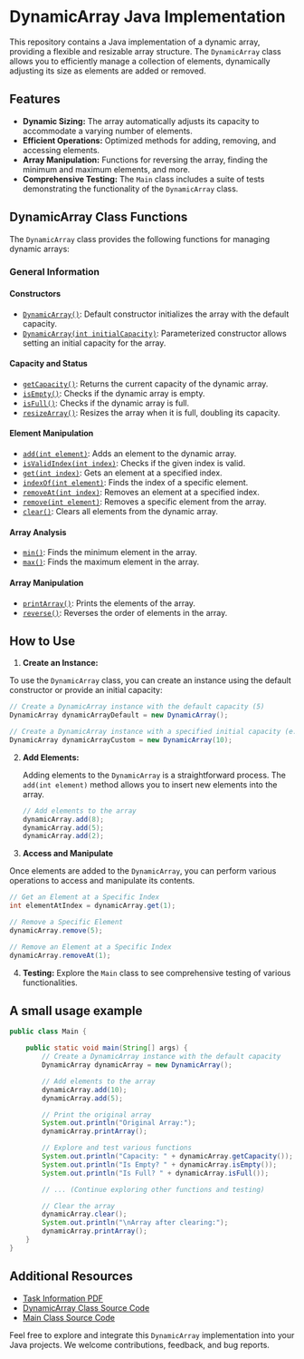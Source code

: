# DynamicArray Java Implementation

This repository contains a Java implementation of a dynamic array, providing a flexible and resizable array structure. The `DynamicArray` class allows you to efficiently manage a collection of elements, dynamically adjusting its size as elements are added or removed.

## Features

- **Dynamic Sizing:** The array automatically adjusts its capacity to accommodate a varying number of elements.
- **Efficient Operations:** Optimized methods for adding, removing, and accessing elements.
- **Array Manipulation:** Functions for reversing the array, finding the minimum and maximum elements, and more.
- **Comprehensive Testing:** The `Main` class includes a suite of tests demonstrating the functionality of the `DynamicArray` class.

## DynamicArray Class Functions

The `DynamicArray` class provides the following functions for managing dynamic arrays:

### General Information

#### Constructors

- [`DynamicArray()`](https://github.com/Raafat-Nagy/Zag-Eng-Data-Structures/blob/main/Task.03_Dynamic_Array/DynamicArray/src/DynamicArray.java#L16): Default constructor initializes the array with the default capacity.
- [`DynamicArray(int initialCapacity)`](https://github.com/Raafat-Nagy/Zag-Eng-Data-Structures/blob/main/Task.03_Dynamic_Array/DynamicArray/src/DynamicArray.java#L22): Parameterized constructor allows setting an initial capacity for the array.

#### Capacity and Status

- [`getCapacity()`](https://github.com/Raafat-Nagy/Zag-Eng-Data-Structures/blob/main/Task.03_Dynamic_Array/DynamicArray/src/DynamicArray.java#L28): Returns the current capacity of the dynamic array.
- [`isEmpty()`](https://github.com/Raafat-Nagy/Zag-Eng-Data-Structures/blob/main/Task.03_Dynamic_Array/DynamicArray/src/DynamicArray.java#L33): Checks if the dynamic array is empty.
- [`isFull()`](https://github.com/Raafat-Nagy/Zag-Eng-Data-Structures/blob/main/Task.03_Dynamic_Array/DynamicArray/src/DynamicArray.java#L38): Checks if the dynamic array is full.
- [`resizeArray()`](https://github.com/Raafat-Nagy/Zag-Eng-Data-Structures/blob/main/Task.03_Dynamic_Array/DynamicArray/src/DynamicArray.java#L43): Resizes the array when it is full, doubling its capacity.

#### Element Manipulation

- [`add(int element)`](https://github.com/Raafat-Nagy/Zag-Eng-Data-Structures/blob/main/Task.03_Dynamic_Array/DynamicArray/src/DynamicArray.java#L55): Adds an element to the dynamic array.
- [`isValidIndex(int index)`](https://github.com/Raafat-Nagy/Zag-Eng-Data-Structures/blob/main/Task.03_Dynamic_Array/DynamicArray/src/DynamicArray.java#L64): Checks if the given index is valid.
- [`get(int index)`](https://github.com/Raafat-Nagy/Zag-Eng-Data-Structures/blob/main/Task.03_Dynamic_Array/DynamicArray/src/DynamicArray.java#L69): Gets an element at a specified index.
- [`indexOf(int element)`](https://github.com/Raafat-Nagy/Zag-Eng-Data-Structures/blob/main/Task.03_Dynamic_Array/DynamicArray/src/DynamicArray.java#L77): Finds the index of a specific element.
- [`removeAt(int index)`](https://github.com/Raafat-Nagy/Zag-Eng-Data-Structures/blob/main/Task.03_Dynamic_Array/DynamicArray/src/DynamicArray.java#L86): Removes an element at a specified index.
- [`remove(int element)`](https://github.com/Raafat-Nagy/Zag-Eng-Data-Structures/blob/main/Task.03_Dynamic_Array/DynamicArray/src/DynamicArray.java#L98): Removes a specific element from the array.
- [`clear()`](https://github.com/Raafat-Nagy/Zag-Eng-Data-Structures/blob/main/Task.03_Dynamic_Array/DynamicArray/src/DynamicArray.java#L107): Clears all elements from the dynamic array.

#### Array Analysis

- [`min()`](https://github.com/Raafat-Nagy/Zag-Eng-Data-Structures/blob/main/Task.03_Dynamic_Array/DynamicArray/src/DynamicArray.java#L113): Finds the minimum element in the array.
- [`max()`](https://github.com/Raafat-Nagy/Zag-Eng-Data-Structures/blob/main/Task.03_Dynamic_Array/DynamicArray/src/DynamicArray.java#L124): Finds the maximum element in the array.

#### Array Manipulation

- [`printArray()`](https://github.com/Raafat-Nagy/Zag-Eng-Data-Structures/blob/main/Task.03_Dynamic_Array/DynamicArray/src/DynamicArray.java#L134): Prints the elements of the array.
- [`reverse()`](https://github.com/Raafat-Nagy/Zag-Eng-Data-Structures/blob/main/Task.03_Dynamic_Array/DynamicArray/src/DynamicArray.java#L141): Reverses the order of elements in the array.


## How to Use

1. **Create an Instance:**

To use the `DynamicArray` class, you can create an instance using the default constructor or provide an initial capacity:

```java
// Create a DynamicArray instance with the default capacity (5)
DynamicArray dynamicArrayDefault = new DynamicArray();
```

```java
// Create a DynamicArray instance with a specified initial capacity (e.g., 10)
DynamicArray dynamicArrayCustom = new DynamicArray(10);
```

2. **Add Elements:**
   
   Adding elements to the `DynamicArray` is a straightforward process. The `add(int element)` method allows you to insert new elements into the array.
   
    ```java
    // Add elements to the array
    dynamicArray.add(8);
    dynamicArray.add(5);
    dynamicArray.add(2);
    ```

4. **Access and Manipulate**

Once elements are added to the `DynamicArray`, you can perform various operations to access and manipulate its contents.

```java
// Get an Element at a Specific Index
int elementAtIndex = dynamicArray.get(1);
```

```java
// Remove a Specific Element
dynamicArray.remove(5);
```

```java
// Remove an Element at a Specific Index
dynamicArray.removeAt(1);
```

4. **Testing:**
    Explore the `Main` class to see comprehensive testing of various functionalities.

## A small usage example

```java
public class Main {

    public static void main(String[] args) {
        // Create a DynamicArray instance with the default capacity
        DynamicArray dynamicArray = new DynamicArray();

        // Add elements to the array
        dynamicArray.add(10);
        dynamicArray.add(5);

        // Print the original array
        System.out.println("Original Array:");
        dynamicArray.printArray();

        // Explore and test various functions
        System.out.println("Capacity: " + dynamicArray.getCapacity());
        System.out.println("Is Empty? " + dynamicArray.isEmpty());
        System.out.println("Is Full? " + dynamicArray.isFull());

        // ... (Continue exploring other functions and testing)

        // Clear the array
        dynamicArray.clear();
        System.out.println("\nArray after clearing:");
        dynamicArray.printArray();
    }
}
```

## Additional Resources

- [Task Information PDF](https://github.com/Raafat-Nagy/Zag-Eng-Data-Structures/blob/main/Task.03_Dynamic_Array/Task.03_DynamicArray_Info.pdf)
- [DynamicArray Class Source Code](https://github.com/Raafat-Nagy/Zag-Eng-Data-Structures/blob/main/Task.03_Dynamic_Array/DynamicArray/src/DynamicArray.java)
- [Main Class Source Code](https://github.com/Raafat-Nagy/Zag-Eng-Data-Structures/blob/main/Task.03_Dynamic_Array/DynamicArray/src/Main.java)

Feel free to explore and integrate this `DynamicArray` implementation into your Java projects. We welcome contributions, feedback, and bug reports.
